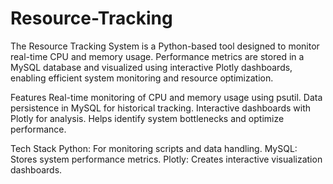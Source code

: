 # Resource-Tracking
The Resource Tracking System is a Python-based tool designed to monitor real-time CPU and memory usage. Performance metrics are stored in a MySQL database and visualized using interactive Plotly dashboards, enabling efficient system monitoring and resource optimization.

Features
Real-time monitoring of CPU and memory usage using psutil.
Data persistence in MySQL for historical tracking.
Interactive dashboards with Plotly for analysis.
Helps identify system bottlenecks and optimize performance.

Tech Stack
Python: For monitoring scripts and data handling.
MySQL: Stores system performance metrics.
Plotly: Creates interactive visualization dashboards.

